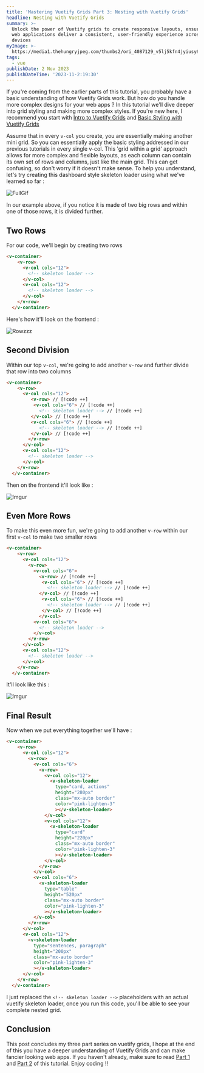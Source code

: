 ```yaml
---
title: 'Mastering Vuetify Grids Part 3: Nesting with Vuetify Grids'
headline: Nesting with Vuetify Grids
summary: >-
  Unlock the power of Vuetify grids to create responsive layouts, ensuring your
  web applications deliver a consistent, user-friendly experience across all
  devices
myImage: >-
  https://media1.thehungryjpeg.com/thumbs2/ori_4087129_v5lj5kfn4jyiusy6vz7p6cywydqltj8z9sb79480_decorative-russian-dolls-matryoshka-dolls-flat-tourist-souvenirs-fro.jpg
tags:
  - vue
publishDate: 2 Nov 2023
publishDateTime: '2023-11-2:19:30'
---
```


If you're coming from the earlier parts of this tutorial, you probably have a basic understanding of how Vuetify Grids work. But how do you handle more complex designs for your web apps ? In this tutorial we'll dive deeper into grid styling and making more complex styles. If you're new here, I recommend you start with [Intro to Vuetify Grids](/blog/quick-look-vuetify-grids) and [Basic Styling with Vuetify Grids](/blog/styling-vuetify-grids)

Assume that in every `v-col` you create, you are essentially making another mini grid. So you can essentially apply the basic styling addressed in our previous tutorials in every single v-col. This 'grid within a grid' approach allows for more complex and flexible layouts, as each column can contain its own set of rows and columns, just like the main grid. This can get confusing, so don't worry if it doesn't make sense. To help you understand, let's try creating this dashboard style skeleton loader using what we've learned so far :

![FullGif](https://i.imgur.com/tUP4Ne9.gif)

In our example above, if you notice it is made of two big rows and within one of those rows, it is divided further.

## Two Rows

For our code, we'll begin by creating two rows

```html
<v-container>
    <v-row>
      <v-col cols="12">
        <!-- skeleton loader -->
      </v-col>
      <v-col cols="12">
        <!-- skeleton loader -->
      </v-col>
    </v-row>
  </v-container>
```

Here's how it'll look on the frontend :

![Rowzzz](https://i.imgur.com/BQyzo9b.png)

## Second Division

Within our top `v-col`, we're going to add another `v-row` and further divide that row into two columns

```html
<v-container>
    <v-row>
      <v-col cols="12">
         <v-row> // [!code ++]
          <v-col cols="6"> // [!code ++]
            <!-- skeleton loader --> // [!code ++]
         </v-col> // [!code ++]
         <v-col cols="6"> // [!code ++]
            <!-- skeleton loader --> // [!code ++]
         </v-col> // [!code ++]
        </v-row>
      </v-col>
      <v-col cols="12">
        <!-- skeleton loader -->
      </v-col>
    </v-row>
  </v-container>
```

Then on the frontend it'll look like :

![Imgur](https://i.imgur.com/dZxx6EO.png)

## Even More Rows

To make this even more fun, we're going to add another `v-row` within our first `v-col` to make two smaller rows


```html
<v-container>
    <v-row>
      <v-col cols="12">
        <v-row>
          <v-col cols="6">
            <v-row> // [!code ++]
             <v-col cols="6"> // [!code ++]
               <!-- skeleton loader --> // [!code ++]
            </v-col> // [!code ++]
             <v-col cols="6"> // [!code ++]
               <!-- skeleton loader --> // [!code ++]
             </v-col> // [!code ++]
            </v-col>
          <v-col cols="6">
            <!-- skeleton loader -->
          </v-col>
        </v-row>
      </v-col>
      <v-col cols="12">
        <!-- skeleton loader -->
      </v-col>
    </v-row>
  </v-container>
```

It'll look like this : 

![Imgur](https://i.imgur.com/fcNgkhp.png)

## Final Result

Now when we put everything together we'll have :

```html
<v-container>
    <v-row>
      <v-col cols="12">
        <v-row>
          <v-col cols="6">
            <v-row>
              <v-col cols="12">
                <v-skeleton-loader 
                  type="card, actions" 
                  height="280px" 
                  class="mx-auto border"
                  color="pink-lighten-3"
                  ></v-skeleton-loader>
              </v-col>
              <v-col cols="12">
                <v-skeleton-loader 
                  type="card" 
                  height="220px" 
                  class="mx-auto border"
                  color="pink-lighten-3"
                  ></v-skeleton-loader>
              </v-col>
            </v-row>
          </v-col>
          <v-col cols="6">
            <v-skeleton-loader 
              type="table" 
              height="520px" 
              class="mx-auto border"
              color="pink-lighten-3"
              ></v-skeleton-loader>
          </v-col>
        </v-row>
      </v-col>
      <v-col cols="12">
        <v-skeleton-loader 
          type="sentences, paragraph" 
          height="200px" 
          class="mx-auto border"
          color="pink-lighten-3"
          ></v-skeleton-loader>
      </v-col>
    </v-row>
  </v-container>
```

I just replaced the `<!-- skeleton loader -->` placeholders with an actual vuetify skeleton loader, once you run this code, you'll be able to see your complete nested grid.

## Conclusion

This post concludes my three part series on vuetify grids, I hope at the end of this you have a deeper understanding of Vuetify Grids and can make fancier looking web apps. If you haven't already, make sure to read [Part 1](/blog/quick-look-vuetify-grids) and [Part 2](/blog/styling-vuetify-grids) of this tutorial. Enjoy coding !!

